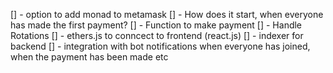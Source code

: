 [] - option to add monad to metamask
[] - How does it start, when everyone has made the first payment?
[] - Function to make payment 
[] - Handle Rotations
[] - ethers.js to conncect to frontend (react.js)
[] - indexer for backend
[] - integration with bot
     notifications when everyone has joined, when the payment has been made etc